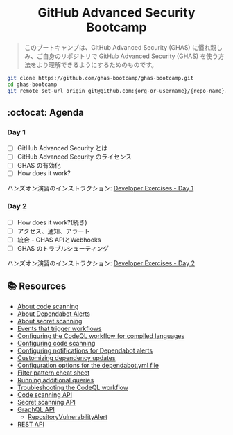 
<h1 align="center">GitHub Advanced Security Bootcamp</h1>

> このブートキャンプは、GitHub Advanced Security (GHAS) に慣れ親しみ、ご自身のリポジトリで GitHub Advanced Security (GHAS) を使う方法をより理解できるようにするためのものです。

```bash
git clone https://github.com/ghas-bootcamp/ghas-bootcamp.git
cd ghas-bootcamp
git remote set-url origin git@github.com:{org-or-username}/{repo-name}.git
```

## :octocat: Agenda

### Day 1

- [ ] GitHub Advanced Security とは
- [ ] GitHub Advanced Security のライセンス
- [ ] GHAS の有効化
- [ ] How does it work?

ハンズオン演習のインストラクション: [Developer Exercises - Day 1](exercises/developer-exercises-day1.md)

### Day 2

- [ ] How does it work?(続き)
- [ ] アクセス、通知、アラート
- [ ] 統合 - GHAS APIとWebhooks
- [ ] GHAS のトラブルシューティング

ハンズオン演習のインストラクション: [Developer Exercises - Day 2](exercises/developer-exercises-day2.md)

## :books: Resources
- [About code scanning](https://docs.github.com/ja/github/finding-security-vulnerabilities-and-errors-in-your-code/about-code-scanning)
- [About Dependabot Alerts](https://docs.github.com/ja/free-pro-team@latest/github/managing-security-vulnerabilities/about-alerts-for-vulnerable-dependencies)
- [About secret scanning](https://docs.github.com/ja/github/administering-a-repository/about-secret-scanning)
- [Events that trigger workflows](https://docs.github.com/ja/free-pro-team@latest/actions/reference/events-that-trigger-workflows)
- [Configuring the CodeQL workflow for compiled languages](
https://docs.github.com/ja/free-pro-team@latest/github/finding-security-vulnerabilities-and-errors-in-your-code/configuring-the-codeql-workflow-for-compiled-languages)
- [Configuring code scanning](https://docs.github.com/ja/free-pro-team@latest/github/finding-security-vulnerabilities-and-errors-in-your-code/configuring-code-scanning)
- [Configuring notifications for Dependabot alerts](https://docs.github.com/ja/free-pro-team@latest/github/managing-security-vulnerabilities/configuring-notifications-for-vulnerable-dependencies#configuring-notifications-for-dependabot-alerts)
- [Customizing dependency updates](https://docs.github.com/ja/free-pro-team@latest/github/administering-a-repository/customizing-dependency-updates)
- [Configuration options for the dependabot.yml file](https://docs.github.com/ja/free-pro-team@latest/github/administering-a-repository/configuration-options-for-dependency-updates)
- [Filter pattern cheat sheet](https://docs.github.com/ja/free-pro-team@latest/actions/reference/workflow-syntax-for-github-actions#filter-pattern-cheat-sheet)
- [Running additional queries](
https://docs.github.com/ja/free-pro-team@latest/github/finding-security-vulnerabilities-and-errors-in-your-code/configuring-code-scanning#running-additional-queries)
- [Troubleshooting the CodeQL workflow](https://docs.github.com/en/free-pro-team@latest/github/finding-security-vulnerabilities-and-errors-in-your-code/troubleshooting-the-codeql-workflow)
- [Code scanning API](https://docs.github.com/ja/free-pro-team@latest/rest/reference/code-scanning)
- [Secret scanning API](https://docs.github.com/ja/rest/reference/secret-scanning)
- [GraphQL API](https://docs.github.com/ja/free-pro-team@latest/graphql)
  - [RepositoryVulnerabilityAlert](https://docs.github.com/ja/free-pro-team@latest/graphql/reference/objects#repositoryvulnerabilityalert)
- [REST API](https://docs.github.com/ja/free-pro-team@latest/rest)

